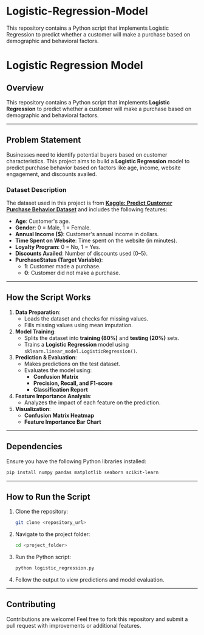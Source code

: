 # Logistic-Regression-Model
This repository contains a Python script that implements Logistic Regression to predict whether a customer will make a purchase based on demographic and behavioral factors.


# Logistic Regression Model

## Overview
This repository contains a Python script that implements **Logistic Regression** to predict whether a customer will make a purchase based on demographic and behavioral factors.

---

## **Problem Statement**
Businesses need to identify potential buyers based on customer characteristics. This project aims to build a **Logistic Regression** model to predict purchase behavior based on factors like age, income, website engagement, and discounts availed.

### **Dataset Description**
The dataset used in this project is from [**Kaggle: Predict Customer Purchase Behavior Dataset**](https://www.kaggle.com/datasets/rabieelkharoua/predict-customer-purchase-behavior-dataset) and includes the following features:
- **Age**: Customer's age.
- **Gender**: 0 = Male, 1 = Female.
- **Annual Income ($)**: Customer's annual income in dollars.
- **Time Spent on Website**: Time spent on the website (in minutes).
- **Loyalty Program**: 0 = No, 1 = Yes.
- **Discounts Availed**: Number of discounts used (0–5).
- **PurchaseStatus (Target Variable)**:
  - **1**: Customer made a purchase.
  - **0**: Customer did not make a purchase.

---

## **How the Script Works**
1. **Data Preparation**:
   - Loads the dataset and checks for missing values.
   - Fills missing values using mean imputation.
2. **Model Training**:
   - Splits the dataset into **training (80%)** and **testing (20%)** sets.
   - Trains a **Logistic Regression** model using `sklearn.linear_model.LogisticRegression()`.
3. **Prediction & Evaluation**:
   - Makes predictions on the test dataset.
   - Evaluates the model using:
     - **Confusion Matrix**
     - **Precision, Recall, and F1-score**
     - **Classification Report**
4. **Feature Importance Analysis**:
   - Analyzes the impact of each feature on the prediction.
5. **Visualization**:
   - **Confusion Matrix Heatmap**
   - **Feature Importance Bar Chart**

---

## **Dependencies**
Ensure you have the following Python libraries installed:
```sh
pip install numpy pandas matplotlib seaborn scikit-learn
```

---

## **How to Run the Script**
1. Clone the repository:
   ```sh
   git clone <repository_url>
   ```
2. Navigate to the project folder:
   ```sh
   cd <project_folder>
   ```
3. Run the Python script:
   ```sh
   python logistic_regression.py
   ```
4. Follow the output to view predictions and model evaluation.

---

## **Contributing**
Contributions are welcome! Feel free to fork this repository and submit a pull request with improvements or additional features.



